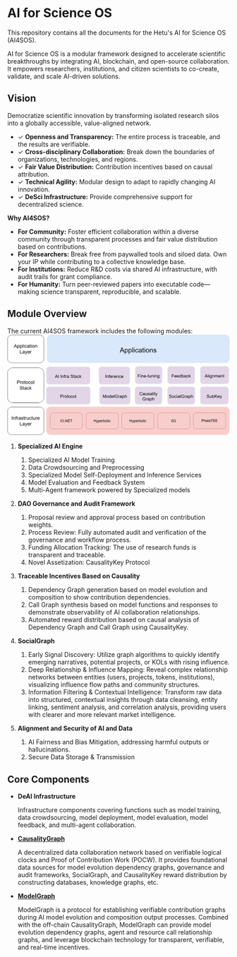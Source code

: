 # AI for Science OS
This repository contains all the documents for the Hetu's AI for Science OS (AI4SOS).

AI for Science OS is a modular framework designed to accelerate scientific breakthroughs by integrating AI, blockchain, and open-source collaboration. It empowers researchers, institutions, and citizen scientists to co-create, validate, and scale AI-driven solutions.

## Vision
Democratize scientific innovation by transforming isolated research silos into a globally accessible, value-aligned network.

- ✓ **Openness and Transparency:** The entire process is traceable, and the results are verifiable.
- ✓ **Cross-disciplinary Collaboration:** Break down the boundaries of organizations, technologies, and regions.
- ✓ **Fair Value Distribution:** Contribution incentives based on causal attribution.
- ✓ **Technical Agility:** Modular design to adapt to rapidly changing AI innovation.
- ✓ **DeSci Infrastructure:** Provide comprehensive support for decentralized science.

**Why AI4SOS?**
- **For Community:** Foster efficient collaboration within a diverse community through transparent processes and fair value distribution based on contributions.
- **For Researchers:** Break free from paywalled tools and siloed data. Own your IP while contributing to a collective knowledge base.
- **For Institutions:** Reduce R&D costs via shared AI infrastructure, with audit trails for grant compliance.
- **For Humanity:** Turn peer-reviewed papers into executable code—making science transparent, reproducible, and scalable.

## Module Overview
The current AI4SOS framework includes the following modules:
![a4sos_arch](asset/a4s_Arch.png)


1.  **Specialized AI Engine**
    1.  Specialized AI Model Training
    2.  Data Crowdsourcing and Preprocessing
    3.  Specialized Model Self-Deployment and Inference Services
    4.  Model Evaluation and Feedback System
    5.  Multi-Agent framework powered by Specialized models

2.  **DAO Governance and Audit Framework**
    1.  Proposal review and approval process based on contribution weights.
    2.  Process Review: Fully automated audit and verification of the governance and workflow process.
    3.  Funding Allocation Tracking: The use of research funds is transparent and traceable.
    4.  Novel Assetization: CausalityKey Protocol

3.  **Traceable Incentives Based on Causality**
    1.  Dependency Graph generation based on model evolution and composition to show contribution dependencies.
    2.  Call Graph synthesis based on model functions and responses to demonstrate observability of AI collaboration relationships.
    3.  Automated reward distribution based on causal analysis of Dependency Graph and Call Graph using CausalityKey.

4.  **SocialGraph**
    1.  Early Signal Discovery: Utilize graph algorithms to quickly identify emerging narratives, potential projects, or KOLs with rising influence.
    2.  Deep Relationship & Influence Mapping: Reveal complex relationship networks between entities (users, projects, tokens, institutions), visualizing influence flow paths and community structures.
    3.  Information Filtering & Contextual Intelligence: Transform raw data into structured, contextual insights through data cleansing, entity linking, sentiment analysis, and correlation analysis, providing users with clearer and more relevant market intelligence.

5.  **Alignment and Security of AI and Data**
    1.  AI Fairness and Bias Mitigation, addressing harmful outputs or hallucinations.
    2.  Secure Data Storage & Transmission
   
## Core Components
-   **DeAI Infrastructure**
  
    Infrastructure components covering functions such as model training, data crowdsourcing, model deployment, model evaluation, model feedback, and multi-agent collaboration.

-   **[CausalityGraph](./causality-graph)**
  
    A decentralized data collaboration network based on verifiable logical clocks and Proof of Contribution Work (POCW). It provides foundational data sources for model evolution dependency graphs, governance and audit frameworks, SocialGraph, and CausalityKey reward distribution by constructing databases, knowledge graphs, etc.

-   **[ModelGraph](./modelgraph)**
  
    ModelGraph is a protocol for establishing verifiable contribution graphs during AI model evolution and composition output processes. Combined with the off-chain CausalityGraph, ModelGraph can provide model evolution dependency graphs, agent and resource call relationship graphs, and leverage blockchain technology for transparent, verifiable, and real-time incentives.
